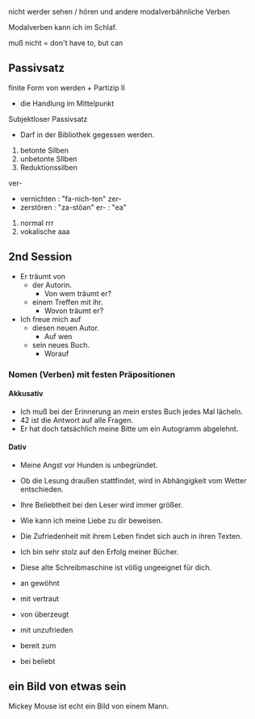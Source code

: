 nicht werder
sehen / hören und andere modalverbähnliche Verben

Modalverben kann ich im Schlaf.

muß nicht = don't have to, but can

## Passivsatz
finite Form von werden + Partizip II
- die Handlung im Mittelpunkt

Subjektloser Passivsatz
- Darf in der Bibliothek gegessen werden.

1. betonte Silben
2. unbetonte SIlben
3. Reduktionssilben

ver-
- vernichten : "fa-nich-ten"
zer-
- zerstören : "za-stöan"
er- : "ea"
1. normal rrr
2. vokalische aaa

## 2nd Session
- Er träumt von 
	- der Autorin.
		- Von wem träumt er?
	- einem Treffen mit ihr.
		- Wovon träumt er?
- Ich freue mich auf
	- diesen neuen Autor.
		- Auf wen
	- sein neues Buch.
		- Worauf

### Nomen (Verben) mit festen Präpositionen
#### Akkusativ
- Ich muß bei der Erinnerung an mein erstes Buch jedes Mal lächeln.
- 42 ist die Antwort auf alle Fragen.
- Er hat doch tatsächlich meine Bitte um ein Autogramm abgelehnt.
#### Dativ
- Meine Angst vor Hunden is unbegründet.
- Ob die Lesung draußen stattfindet, wird in Abhängigkeit vom Wetter entschieden.
- Ihre Beliebtheit bei den Leser wird immer größer.
- Wie kann ich meine Liebe zu dir beweisen.
- Die Zufriedenheit mit ihrem Leben findet sich auch in ihren Texten.

- Ich bin sehr stolz auf den Erfolg meiner Bücher.
- Diese alte Schreibmaschine ist völlig ungeeignet für dich.
- an gewöhnt

- mit vertraut
- von überzeugt
- mit unzufrieden
- bereit zum
- bei beliebt

## ein Bild von etwas sein
Mickey Mouse ist echt ein Bild von einem Mann.